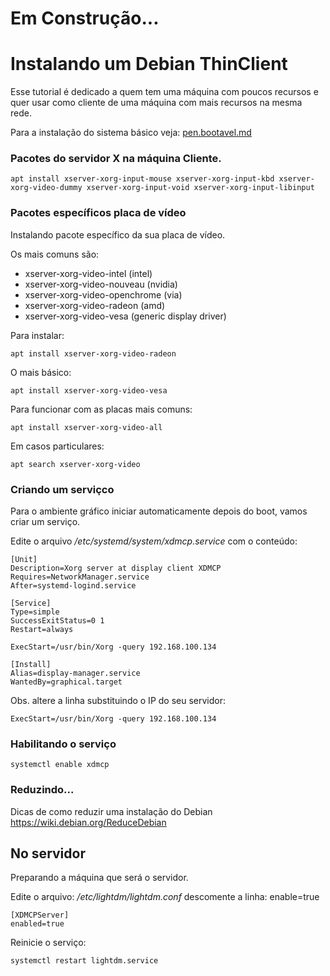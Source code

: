 # Em Construção...

# Instalando um Debian ThinClient
Esse tutorial é dedicado a quem tem uma máquina com poucos recursos e quer usar como cliente de uma máquina com mais recursos na mesma rede.

Para a instalação do sistema básico veja: [pen.bootavel.md](pen.bootavel.md)


### Pacotes do servidor X na máquina Cliente.
```
apt install xserver-xorg-input-mouse xserver-xorg-input-kbd xserver-xorg-video-dummy xserver-xorg-input-void xserver-xorg-input-libinput
```

### Pacotes específicos placa de vídeo
Instalando pacote específico da sua placa de vídeo.

Os mais comuns são:
- xserver-xorg-video-intel (intel)
- xserver-xorg-video-nouveau (nvidia)
- xserver-xorg-video-openchrome (via)
- xserver-xorg-video-radeon (amd)
- xserver-xorg-video-vesa (generic display driver)

Para instalar:
```
apt install xserver-xorg-video-radeon
```

O mais básico:
```
apt install xserver-xorg-video-vesa
```

Para funcionar com as placas mais comuns:
```
apt install xserver-xorg-video-all
```

Em casos particulares:
```
apt search xserver-xorg-video
```

### Criando um serviçco
Para o ambiente gráfico iniciar automaticamente depois do boot, vamos criar um serviço.

Edite o arquivo */etc/systemd/system/xdmcp.service* com o conteúdo:

```
[Unit]
Description=Xorg server at display client XDMCP
Requires=NetworkManager.service
After=systemd-logind.service

[Service]
Type=simple
SuccessExitStatus=0 1
Restart=always

ExecStart=/usr/bin/Xorg -query 192.168.100.134

[Install]
Alias=display-manager.service
WantedBy=graphical.target
```
Obs. altere a linha substituindo o IP do seu servidor:
```
ExecStart=/usr/bin/Xorg -query 192.168.100.134
```

### Habilitando o serviço
```
systemctl enable xdmcp
```

### Reduzindo...
Dicas de como reduzir uma instalação do Debian
<https://wiki.debian.org/ReduceDebian>

## No servidor
Preparando a máquina que será o servidor.

Edite o arquivo: */etc/lightdm/lightdm.conf* descomente a linha: enable=true
```
[XDMCPServer]
enabled=true
```
Reinicie o serviço:
```
systemctl restart lightdm.service
```

